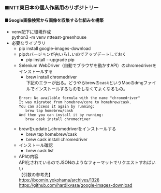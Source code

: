 ###  ■NTT東日本の個人作業用のリポジトリー
####  ■Google画像検索から画像を収集する仕組みを構築
 - venv配下に環境作成  
   python3 -m venv ntteast-greenhouse
 - 必要なライブラリ
   - pip install google-images-download
   - pipのバージョンが古いらしいのでアップデートしておく  
      - pip install --upgrade pip
   - Selenium WebDriver（自動でブラウザを動かすAPI）のchromedriverをインストールする
      - brew install chromedriver  
     下記のエラーが出る。どうやらbrewのcaskというMacのdmgファイルでインストールするものをしなくてよくなるもの。
     ```
     Error: No available formula with the name "chromedriver" 
     It was migrated from homebrew/core to homebrew/cask.
     You can access it again by running:
        brew tap homebrew/cask
     And then you can install it by running:
        brew cask install chromedriver
     ```
   - brewをupdateしchromedriverをインストールする
      - brew tap homebrew/cask  
      - brew cask install chromedriver  
   - インストール確認
      - brew cask list
   - APIの内容  
     API化されているのでJSONのようなフォーマットでリクエストすればいい  
     【引数の参考先】  
     https://boomin.yokohama/archives/1328  
     https://github.com/hardikvasa/google-images-download
